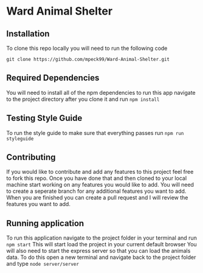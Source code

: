 
# Ward Animal Shelter

## Installation

To clone this repo locally you will need to run the following code

 `git clone https://github.com/mpeck99/Ward-Animal-Shelter.git`

## Required Dependencies

You will need to install all of the npm dependencies to run this app
navigate to the project directory after you clone it and run
`npm install`

## Testing Style Guide
To run the style guide to make sure that everything passes run
`npm run styleguide`

## Contributing
If you would like to contribute and add any features to this project feel free to fork this repo. Once you have done that and then cloned to your local machine start working on any features you would like to add. You will need to create a seperate branch for any additional features you want to add. When you are finished you can create a pull request and I will review the features you want to add.

## Running application

To run this application navigate to the project folder in your terminal and run
`npm start`
This will start load the project in your current default browser
You will also need to start the express server so that you can load the animals data.
To do this open a new terminal and navigate back to the project folder and type
`node server/server`

